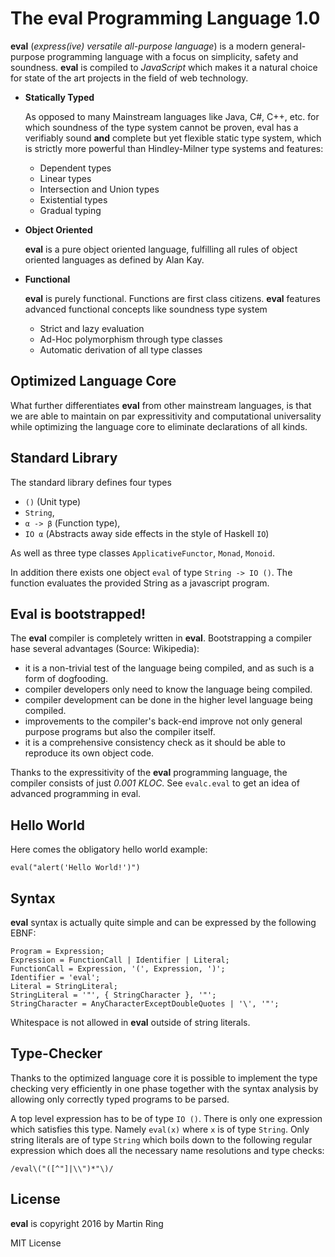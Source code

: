 # The **eval** Programming Language 1.0

**eval** (*express(ive) versatile all-purpose language*) is a modern
general-purpose programming language with a focus on simplicity, safety and
soundness. **eval** is compiled to *JavaScript* which makes it a natural choice
for state of the art projects in the field of web technology.

- **Statically Typed**

  As opposed to many Mainstream languages like Java, C#, C++, etc. for which
  soundness of the type system cannot be proven, eval has a verifiably sound **and** complete
  but yet flexible static type system, which is strictly more powerful than
  Hindley-Milner type systems and features:

  * Dependent types
  * Linear types
  * Intersection and Union types
  * Existential types
  * Gradual typing

- **Object Oriented**

  **eval** is a pure object oriented language, fulfilling all rules of object
  oriented languages as defined by Alan Kay.

- **Functional**

  **eval** is purely functional. Functions are first class citizens. **eval**
  features advanced functional concepts like
soundness type system
  * Strict and lazy evaluation
  * Ad-Hoc polymorphism through type classes
  * Automatic derivation of all type classes

## Optimized Language Core

What further differentiates **eval** from other mainstream languages, is that
we are able to maintain on par expressitivity and computational universality
while optimizing the language core to eliminate declarations of all kinds.

## Standard Library

The standard library defines four types

  - `()` (Unit type)
  - `String`,
  - `α -> ⁠β` (Function type),
  - `IO α` (Abstracts away side effects in the style of Haskell `IO`)

As well as three type classes `ApplicativeFunctor`, `Monad`, `Monoid`.

In addition there exists one object `eval` of type `String -> IO ()`. The
function evaluates the provided String as a javascript program.

## Eval is bootstrapped!

The **eval** compiler is completely written in **eval**. Bootstrapping a 
compiler hase several advantages (Source: Wikipedia):

- it is a non-trivial test of the language being compiled, and as such is a form of dogfooding.
- compiler developers only need to know the language being compiled.
- compiler development can be done in the higher level language being compiled.
- improvements to the compiler's back-end improve not only general purpose programs but also the compiler itself.
- it is a comprehensive consistency check as it should be able to reproduce its own object code.

Thanks to the
expressitivity of the **eval** programming language, the compiler consists of
just *0.001 KLOC*. See `evalc.eval` to get an idea of advanced programming in eval.

## Hello World

Here comes the obligatory hello world example:

    eval("alert('Hello World!')")

## Syntax

**eval** syntax is actually quite simple and can be expressed by the following
EBNF:

    Program = Expression;
    Expression = FunctionCall | Identifier | Literal;
    FunctionCall = Expression, '(', Expression, ')';
    Identifier = 'eval';
    Literal = StringLiteral;
    StringLiteral = '"', { StringCharacter }, '"';
    StringCharacter = AnyCharacterExceptDoubleQuotes | '\', '"';

Whitespace is not allowed in **eval** outside of string literals.

## Type-Checker

Thanks to the optimized language core it is possible to implement the type
checking very efficiently in one phase together with the syntax analysis by
allowing only correctly typed programs to be parsed.

A top level expression has to be of type `IO ()`. There is only one expression
which satisfies this type. Namely `eval(x)` where `x` is of type `String`. Only
string literals are of type `String` which boils down to the following regular
expression which does all the necessary name resolutions and type checks:

    /eval\("([^"]|\\")*"\)/


## License

**eval** is copyright 2016 by Martin Ring

MIT License
